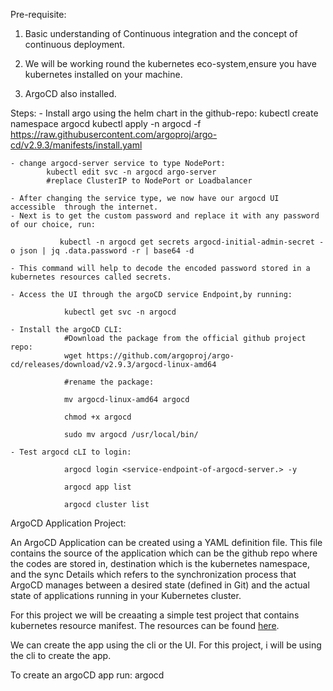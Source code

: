 Pre-requisite:
 1. Basic understanding of Continuous integration and the concept of continuous deployment.
 
 2. We will be working round the kubernetes eco-system,ensure you have kubernetes installed on your machine.

 3. ArgoCD also installed.

Steps: 
    - Install argo using the helm chart in the github-repo:
            kubectl create namespace argocd
            kubectl apply -n argocd -f https://raw.githubusercontent.com/argoproj/argo-cd/v2.9.3/manifests/install.yaml
    
    - change argocd-server service to type NodePort:
            kubectl edit svc -n argocd argo-server
            #replace ClusterIP to NodePort or Loadbalancer

    - After changing the service type, we now have our argocd UI accessible  through the internet.
    - Next is to get the custom password and replace it with any password of our choice, run:

               kubectl -n argocd get secrets argocd-initial-admin-secret -o json | jq .data.password -r | base64 -d
               
    - This command will help to decode the encoded password stored in a kubernetes resources called secrets. 

    - Access the UI through the argoCD service Endpoint,by running:
    
                kubectl get svc -n argocd

    - Install the argoCD CLI:
                #Download the package from the official github project repo:
                wget https://github.com/argoproj/argo-cd/releases/download/v2.9.3/argocd-linux-amd64

                #rename the package:

                mv argocd-linux-amd64 argocd

                chmod +x argocd

                sudo mv argocd /usr/local/bin/

    - Test argocd cLI to login:

                argocd login <service-endpoint-of-argocd-server.> -y

                argocd app list

                argocd cluster list

ArgoCD Application Project:

An ArgoCD Application can be created using a YAML definition file. This file contains the source of the  application  which can be the github repo where the codes are stored in, destination which is the kubernetes namespace, and the sync Details which refers to the synchronization process that ArgoCD manages between a desired state (defined in Git) and the actual state of applications running in your Kubernetes cluster.

For this project we will be creaating a simple test project that contains kubernetes resource manifest.  The resources can be found [here](https://github.com/marviigrey/GitOps-ArgoCD/tree/main/k8s-resources).

We can create the app using the cli or the UI. For this project, i will be using the cli to create the app.

To create an argoCD app run:
        argocd 
